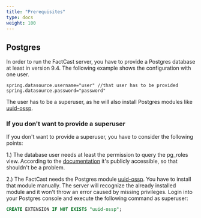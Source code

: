 ```yaml
---
title: "Prerequisites"
type: docs
weight: 100
---
```



## Postgres

In order to run the FactCast server, you have to provide a Postgres database at least in version 9.4.
The following example shows the configuration with one user.

```
spring.datasource.username="user" //that user has to be provided
spring.datasource.password="password"
```


The user has to be a superuser, as he will also install Postgres modules like [uuid-ossp](https://www.postgresql.org/docs/11/uuid-ossp.html).

### If you don't want to provide a superuser 

If you don't want to provide a superuser, you have to consider the following points:

1.) The database user needs at least the permission to query the pg_roles view. According to the [documentation](https://www.postgresql.org/docs/10/view-pg-roles.html) it's publicly accessible, so that shouldn't be a problem. 

2.) The FactCast needs the Postgres module [uuid-ossp](https://www.postgresql.org/docs/11/uuid-ossp.html). You have to install that module manually. The server will recognize the already installed module and it won't throw an error caused by missing privileges.
Login into your Postgres console and execute the following command as superuser:

```sql
CREATE EXTENSION IF NOT EXISTS "uuid-ossp";
``` 
